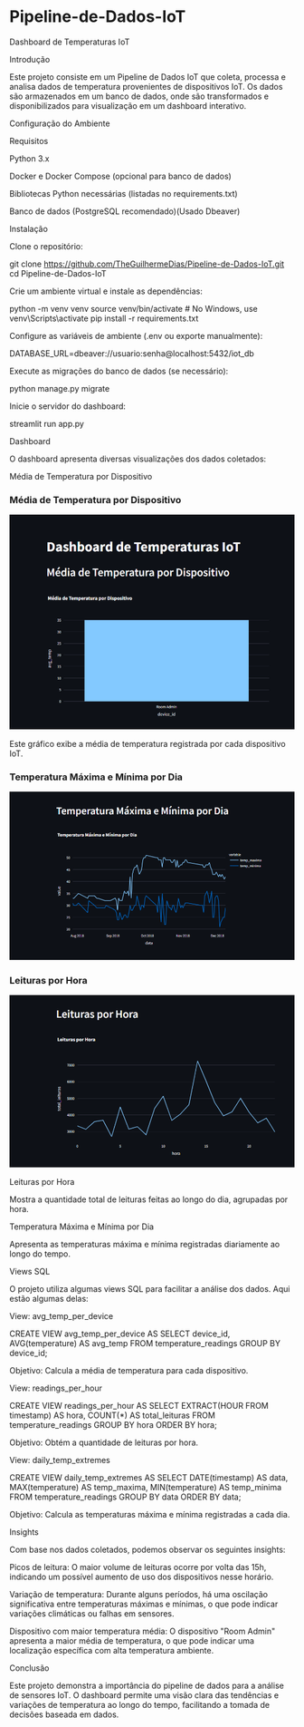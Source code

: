 # Pipeline-de-Dados-IoT
Dashboard de Temperaturas IoT

Introdução

Este projeto consiste em um Pipeline de Dados IoT que coleta, processa e analisa dados de temperatura provenientes de dispositivos IoT. Os dados são armazenados em um banco de dados, onde são transformados e disponibilizados para visualização em um dashboard interativo.

Configuração do Ambiente

Requisitos

Python 3.x

Docker e Docker Compose (opcional para banco de dados)

Bibliotecas Python necessárias (listadas no requirements.txt)

Banco de dados (PostgreSQL recomendado)(Usado Dbeaver)

Instalação

Clone o repositório:

git clone https://github.com/TheGuilhermeDias/Pipeline-de-Dados-IoT.git
cd Pipeline-de-Dados-IoT

Crie um ambiente virtual e instale as dependências:

python -m venv venv
source venv/bin/activate  # No Windows, use venv\Scripts\activate
pip install -r requirements.txt

Configure as variáveis de ambiente (.env ou exporte manualmente):

DATABASE_URL=dbeaver://usuario:senha@localhost:5432/iot_db

Execute as migrações do banco de dados (se necessário):

python manage.py migrate

Inicie o servidor do dashboard:

streamlit run app.py

Dashboard

O dashboard apresenta diversas visualizações dos dados coletados:

Média de Temperatura por Dispositivo
### Média de Temperatura por Dispositivo
![Média de Temperatura por Dispositivo](img/dashboard.png)


Este gráfico exibe a média de temperatura registrada por cada dispositivo IoT.
### Temperatura Máxima e Mínima por Dia
![Temperatura Máxima e Mínima por Dia](img/temperatura.png)
### Leituras por Hora
![Leituras por Hora](img/leitura.png)

Leituras por Hora


Mostra a quantidade total de leituras feitas ao longo do dia, agrupadas por hora.

Temperatura Máxima e Mínima por Dia


Apresenta as temperaturas máxima e mínima registradas diariamente ao longo do tempo.

Views SQL

O projeto utiliza algumas views SQL para facilitar a análise dos dados. Aqui estão algumas delas:

View: avg_temp_per_device

CREATE VIEW avg_temp_per_device AS
SELECT device_id, AVG(temperature) AS avg_temp
FROM temperature_readings
GROUP BY device_id;

Objetivo: Calcula a média de temperatura para cada dispositivo.

View: readings_per_hour

CREATE VIEW readings_per_hour AS
SELECT EXTRACT(HOUR FROM timestamp) AS hora, COUNT(*) AS total_leituras
FROM temperature_readings
GROUP BY hora
ORDER BY hora;

Objetivo: Obtém a quantidade de leituras por hora.

View: daily_temp_extremes

CREATE VIEW daily_temp_extremes AS
SELECT DATE(timestamp) AS data,
       MAX(temperature) AS temp_maxima,
       MIN(temperature) AS temp_minima
FROM temperature_readings
GROUP BY data
ORDER BY data;

Objetivo: Calcula as temperaturas máxima e mínima registradas a cada dia.

Insights

Com base nos dados coletados, podemos observar os seguintes insights:

Picos de leitura: O maior volume de leituras ocorre por volta das 15h, indicando um possível aumento de uso dos dispositivos nesse horário.

Variação de temperatura: Durante alguns períodos, há uma oscilação significativa entre temperaturas máximas e mínimas, o que pode indicar variações climáticas ou falhas em sensores.

Dispositivo com maior temperatura média: O dispositivo "Room Admin" apresenta a maior média de temperatura, o que pode indicar uma localização específica com alta temperatura ambiente.

Conclusão

Este projeto demonstra a importância do pipeline de dados para a análise de sensores IoT. O dashboard permite uma visão clara das tendências e variações de temperatura ao longo do tempo, facilitando a tomada de decisões baseada em dados. 